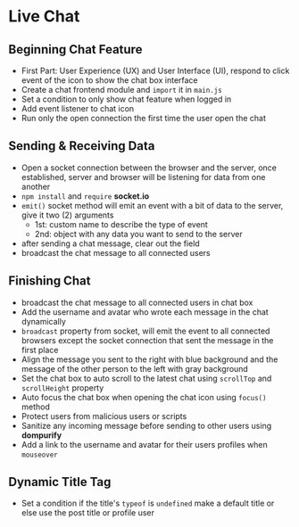 # Live Chat

## Beginning Chat Feature

- First Part: User Experience (UX) and User Interface (UI), respond to click event of the icon to show the chat box interface
- Create a chat frontend module and `import` it in `main.js`
- Set a condition to only show chat feature when logged in
- Add event listener to chat icon
- Run only the open connection the first time the user open the chat


## Sending & Receiving Data

- Open a socket connection between the browser and the server, once established, server and browser will be listening for data from one another
- `npm install` and `require` **socket.io**
- `emit()` socket method will emit an event with a bit of data to the server, give it two (2) arguments
  - 1st: custom name to describe the type of event
  - 2nd: object with any data you want to send to the server
- after sending a chat message, clear out the field
- broadcast the chat message to all connected users


## Finishing Chat

- broadcast the chat message to all connected users in chat box
- Add the username and avatar who wrote each message in the chat dynamically
- `broadcast` property from socket, will emit the event to all connected browsers except the socket connection that sent the message in the first place
- Align the message you sent to the right with blue background and the message of the other person to the left with gray background
- Set the chat box to auto scroll to the latest chat using `scrollTop` and `scrollHeight` property
- Auto focus the chat box when opening the chat icon using `focus()` method
- Protect users from malicious users or scripts
- Sanitize any incoming message before sending to other users using **dompurify**
- Add a link to the username and avatar for their users profiles when `mouseover`


## Dynamic Title Tag 

- Set a condition if the title's `typeof` is `undefined` make a default title or else use the post title or profile user

